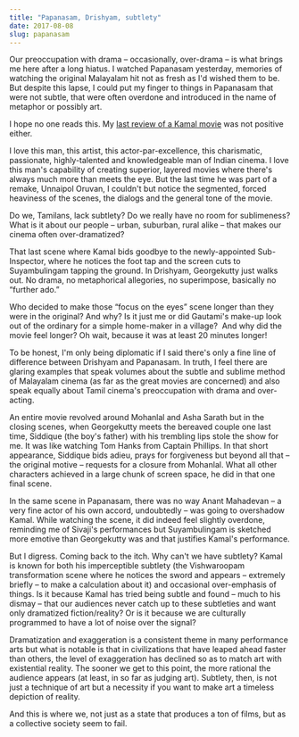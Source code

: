 ```yaml
---
title: "Papanasam, Drishyam, subtlety"
date: 2017-08-08
slug: papanasam
---
```

Our preoccupation with drama – occasionally, over-drama – is what brings me here after a long hiatus. I watched Papanasam yesterday, memories of watching the original Malayalam hit not as fresh as I'd wished them to be. But despite this lapse, I could put my finger to things in Papanasam that were not subtle, that were often overdone and introduced in the name of metaphor or possibly art.

I hope no one reads this. My [last review of a Kamal movie](http://csrblog.tumblr.com/post/42048726758/vishwaroop-am-lets-be-honest-really) was not positive either.

I love this man, this artist, this actor-par-excellence, this charismatic, passionate, highly-talented and knowledgeable man of Indian cinema. I love this man's capability of creating superior, layered movies where there's always much more than meets the eye. But the last time he was part of a remake, Unnaipol Oruvan, I couldn't but notice the segmented, forced heaviness of the scenes, the dialogs and the general tone of the movie.

Do we, Tamilans, lack subtlety? Do we really have no room for sublimeness? What is it about our people – urban, suburban, rural alike – that makes our cinema often over-dramatized?

That last scene where Kamal bids goodbye to the newly-appointed Sub-Inspector, where he notices the foot tap and the screen cuts to Suyambulingam tapping the ground. In Drishyam, Georgekutty just walks out. No drama, no metaphorical allegories, no superimpose, basically no “further ado.”

Who decided to make those “focus on the eyes” scene longer than they were in the original? And why? Is it just me or did Gautami's make-up look out of the ordinary for a simple home-maker in a village? &nbsp;And why did the movie feel longer? Oh wait, because it was at least 20 minutes longer!

To be honest, I'm only being diplomatic if I said there's only a fine line of difference between Drishyam and Papanasam. In truth, I feel there are glaring examples that speak volumes about the subtle and sublime method of Malayalam cinema (as far as the great movies are concerned) and also speak equally about Tamil cinema's preoccupation with drama and over-acting.

An entire movie revolved around Mohanlal and Asha Sarath but in the closing scenes, when Georgekutty meets the bereaved couple one last time, Siddique (the boy's father) with his trembling lips stole the show for me. It was like watching Tom Hanks from Captain Phillips. In that short appearance, Siddique bids adieu, prays for forgiveness but beyond all that – the original motive – requests for a closure from Mohanlal. What all other characters achieved in a large chunk of screen space, he did in that one final scene.

In the same scene in Papanasam, there was no way Anant Mahadevan – a very fine actor of his own accord, undoubtedly – was going to overshadow Kamal. While watching the scene, it did indeed feel slightly overdone, reminding me of Sivaji's performances but Suyambulingam is sketched more emotive than Georgekutty was and that justifies Kamal's performance.

But I digress. Coming back to the itch. Why can't we have subtlety? Kamal is known for both his imperceptible subtlety (the Vishwaroopam transformation scene where he notices the sword and appears – extremely briefly – to make a calculation about it) and occasional over-emphasis of things. Is it because Kamal has tried being subtle and found – much to his dismay – that our audiences never catch up to these subtleties and want only dramatized fiction/reality? Or is it because we are culturally programmed to have a lot of noise over the signal?

Dramatization and exaggeration is a consistent theme in many performance arts but what is notable is that in civilizations that have leaped ahead faster than others, the level of exaggeration has declined so as to match art with existential reality. The sooner we get to this point, the more rational the audience appears (at least, in so far as judging art). Subtlety, then, is not just a technique of art but a necessity if you want to make art a timeless depiction of reality.

And this is where we, not just as a state that produces a ton of films, but as a collective society seem to fail.